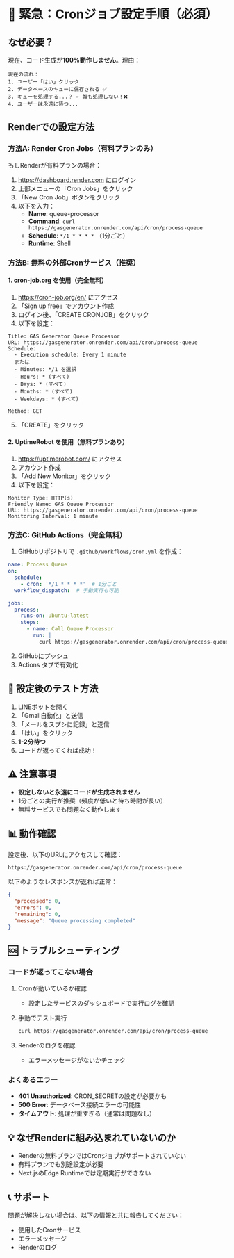 # 🔴 緊急：Cronジョブ設定手順（必須）

## なぜ必要？
現在、コード生成が**100%動作しません**。理由：

```
現在の流れ：
1. ユーザー「はい」クリック
2. データベースのキューに保存される ✅
3. キューを処理する...？ ← 誰も処理しない！❌
4. ユーザーは永遠に待つ...
```

## Renderでの設定方法

### 方法A: Render Cron Jobs（有料プランのみ）

もしRenderが有料プランの場合：
1. https://dashboard.render.com にログイン
2. 上部メニューの「Cron Jobs」をクリック
3. 「New Cron Job」ボタンをクリック
4. 以下を入力：
   - **Name**: queue-processor
   - **Command**: `curl https://gasgenerator.onrender.com/api/cron/process-queue`
   - **Schedule**: `*/1 * * * *` （1分ごと）
   - **Runtime**: Shell

### 方法B: 無料の外部Cronサービス（推奨）

#### 1. cron-job.org を使用（完全無料）

1. https://cron-job.org/en/ にアクセス
2. 「Sign up free」でアカウント作成
3. ログイン後、「CREATE CRONJOB」をクリック
4. 以下を設定：

```
Title: GAS Generator Queue Processor
URL: https://gasgenerator.onrender.com/api/cron/process-queue
Schedule: 
  - Execution schedule: Every 1 minute
  または
  - Minutes: */1 を選択
  - Hours: * (すべて)
  - Days: * (すべて)
  - Months: * (すべて)
  - Weekdays: * (すべて)

Method: GET
```

5. 「CREATE」をクリック

#### 2. UptimeRobot を使用（無料プランあり）

1. https://uptimerobot.com/ にアクセス
2. アカウント作成
3. 「Add New Monitor」をクリック
4. 以下を設定：

```
Monitor Type: HTTP(s)
Friendly Name: GAS Queue Processor
URL: https://gasgenerator.onrender.com/api/cron/process-queue
Monitoring Interval: 1 minute
```

### 方法C: GitHub Actions（完全無料）

1. GitHubリポジトリで `.github/workflows/cron.yml` を作成：

```yaml
name: Process Queue
on:
  schedule:
    - cron: '*/1 * * * *'  # 1分ごと
  workflow_dispatch:  # 手動実行も可能

jobs:
  process:
    runs-on: ubuntu-latest
    steps:
      - name: Call Queue Processor
        run: |
          curl https://gasgenerator.onrender.com/api/cron/process-queue
```

2. GitHubにプッシュ
3. Actions タブで有効化

## 🧪 設定後のテスト方法

1. LINEボットを開く
2. 「Gmail自動化」と送信
3. 「メールをスプシに記録」と送信
4. 「はい」をクリック
5. **1-2分待つ**
6. コードが返ってくれば成功！

## ⚠️ 注意事項

- **設定しないと永遠にコードが生成されません**
- 1分ごとの実行が推奨（頻度が低いと待ち時間が長い）
- 無料サービスでも問題なく動作します

## 📊 動作確認

設定後、以下のURLにアクセスして確認：
```
https://gasgenerator.onrender.com/api/cron/process-queue
```

以下のようなレスポンスが返れば正常：
```json
{
  "processed": 0,
  "errors": 0,
  "remaining": 0,
  "message": "Queue processing completed"
}
```

## 🆘 トラブルシューティング

### コードが返ってこない場合

1. Cronが動いているか確認
   - 設定したサービスのダッシュボードで実行ログを確認
   
2. 手動でテスト実行
   ```bash
   curl https://gasgenerator.onrender.com/api/cron/process-queue
   ```

3. Renderのログを確認
   - エラーメッセージがないかチェック

### よくあるエラー

- **401 Unauthorized**: CRON_SECRETの設定が必要かも
- **500 Error**: データベース接続エラーの可能性
- **タイムアウト**: 処理が重すぎる（通常は問題なし）

## 💡 なぜRenderに組み込まれていないのか

- Renderの無料プランではCronジョブがサポートされていない
- 有料プランでも別途設定が必要
- Next.jsのEdge Runtimeでは定期実行ができない

## 📞 サポート

問題が解決しない場合は、以下の情報と共に報告してください：
- 使用したCronサービス
- エラーメッセージ
- Renderのログ